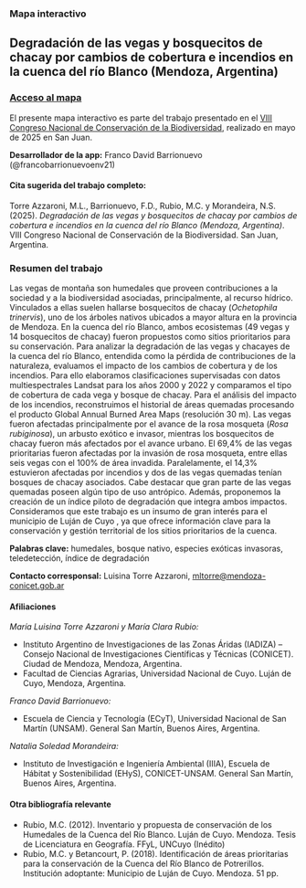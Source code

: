 ### Mapa interactivo
## Degradación de las vegas y bosquecitos de chacay por cambios de cobertura e incendios en la cuenca del río Blanco (Mendoza, Argentina)

### **[Acceso al mapa](https://francobarrionuevoenv21.github.io/Indice_degradacion_vegasMza/)** 


El presente mapa interactivo es parte del trabajo presentado en el 
[VIII Congreso Nacional de Conservación de la Biodiversidad](https://congreso-biodiversidad.com/), realizado en mayo de 2025 en San Juan.

**Desarrollador de la app:** Franco David Barrionuevo (@francobarrionuevoenv21)


#### Cita sugerida del trabajo completo:

Torre Azzaroni, M.L., Barrionuevo, F.D., Rubio, M.C. y Morandeira, N.S. (2025). *Degradación de las vegas y bosquecitos de chacay por cambios de cobertura e incendios en la cuenca del río Blanco (Mendoza, Argentina)*. VIII Congreso Nacional de Conservación de la Biodiversidad. San Juan, Argentina.


### Resumen del trabajo 

Las vegas de montaña son humedales que proveen contribuciones a la sociedad y a la biodiversidad asociadas, principalmente, al recurso hídrico. Vinculados a ellas suelen hallarse bosquecitos de chacay (_Ochetophila trinervis_), uno de los árboles nativos ubicados a mayor altura en la provincia de Mendoza. En la cuenca del río Blanco, ambos ecosistemas (49 vegas y 14 bosquecitos de chacay) fueron propuestos como sitios prioritarios para su conservación. Para analizar la degradación de las vegas y chacayes de la cuenca del río Blanco, entendida como la pérdida de contribuciones de la naturaleza, evaluamos el impacto de los cambios de cobertura y de los incendios. Para ello elaboramos clasificaciones supervisadas con datos multiespectrales Landsat para los años 2000 y 2022 y comparamos el tipo de cobertura de cada vega y bosque de chacay. Para el análisis del impacto de los incendios, reconstruimos el historial de áreas quemadas procesando el producto Global Annual Burned Area Maps (resolución 30 m). Las vegas fueron afectadas principalmente por el avance de la rosa mosqueta (_Rosa rubiginosa_), un arbusto exótico e invasor, mientras los bosquecitos de chacay fueron más afectados por el avance urbano. El 69,4% de las vegas prioritarias fueron afectadas por la invasión de rosa mosqueta, entre ellas seis vegas con el 100% de área invadida. Paralelamente, el 14,3% estuvieron afectadas por incendios y dos de las vegas quemadas tenían bosques de chacay asociados. Cabe destacar que gran parte de las vegas quemadas poseen algún tipo de uso antrópico. Además, proponemos la creación de un índice piloto de degradación que integra ambos impactos. Consideramos que este trabajo es un insumo de gran interés para el municipio de Luján de Cuyo , ya que ofrece información clave para la conservación y gestión territorial de los sitios prioritarios de la cuenca.

**Palabras clave:** humedales, bosque nativo, especies exóticas invasoras, teledetección, índice de degradación

**Contacto corresponsal:** Luisina Torre Azzaroni, [mltorre@mendoza-conicet.gob.ar](mailto:mltorre@mendoza-conicet.gob.ar)


#### Afiliaciones

_María Luisina Torre Azzaroni y María Clara Rubio:_ 

- Instituto Argentino de Investigaciones de las Zonas Áridas (IADIZA) – Consejo Nacional de Investigaciones Científicas y Técnicas (CONICET). Ciudad de Mendoza, Mendoza, Argentina.
- Facultad de Ciencias Agrarias, Universidad Nacional de Cuyo. Luján de Cuyo, Mendoza, Argentina.
 
_Franco David Barrionuevo:_
- Escuela de Ciencia y Tecnología (ECyT), Universidad Nacional de San Martín (UNSAM). General San Martín, Buenos Aires, Argentina.

_Natalia Soledad Morandeira:_
- Instituto de Investigación e Ingeniería Ambiental (IIIA), Escuela de Hábitat y Sostenibilidad (EHyS), CONICET-UNSAM. General San Martín, Buenos Aires, Argentina.

#### Otra bibliografía relevante
- Rubio, M.C. (2012). Inventario y propuesta de conservación de los Humedales de la Cuenca del Río Blanco. Luján de Cuyo. Mendoza. Tesis de Licenciatura en Geografía. FFyL, UNCuyo (Inédito)
- Rubio, M.C. y Betancourt, P. (2018). Identificación de áreas prioritarias para la conservación de la Cuenca del Río Blanco de Potrerillos. Institución adoptante: Municipio de Luján de Cuyo. Mendoza. 51 pp.

